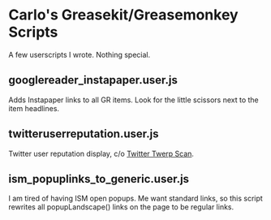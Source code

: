 # Carlo's Greasekit/Greasemonkey Scripts

A few userscripts I wrote. Nothing special.


## googlereader_instapaper.user.js

Adds Instapaper links to all GR items. Look for the little scissors next to the item headlines.


## twitteruserreputation.user.js

Twitter user reputation display, c/o [Twitter Twerp Scan](http://twerpscan.com/).


## ism_popuplinks_to_generic.user.js

I am tired of having ISM open popups. Me want standard links, so this script rewrites all popupLandscape() links on the page to be regular links.

